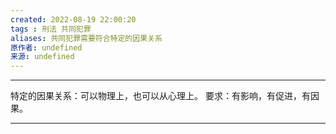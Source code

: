 ```yaml
---
created: 2022-08-19 22:00:20
tags : 刑法 共同犯罪
aliases: 共同犯罪需要符合特定的因果关系
原作者: undefined
来源: undefined
---
```

---
特定的因果关系：可以物理上，也可以从心理上。
要求：有影响，有促进，有因果。

---

